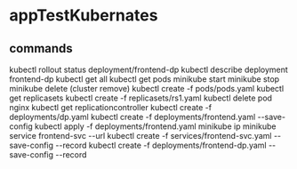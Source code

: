 # appTestKubernates

## commands
kubectl rollout status deployment/frontend-dp
kubectl describe deployment frontend-dp
kubectl get all
kubectl get pods
minikube start 
minikube stop
minikube delete (cluster remove)
kubectl create -f pods/pods.yaml
kubectl get replicasets
kubectl create -f replicasets/rs1.yaml
kubectl delete pod nginx
kubectl get replicationcontroller
kubectl create -f deployments/dp.yaml
kubectl create -f deployments/frontend.yaml --save-config
kubectl apply -f deployments/frontend.yaml
minikube ip
minikube service frontend-svc --url
kubectl create -f services/frontend-svc.yaml --save-config --record
kubectl create -f deployments/frontend-dp.yaml --save-config --record








